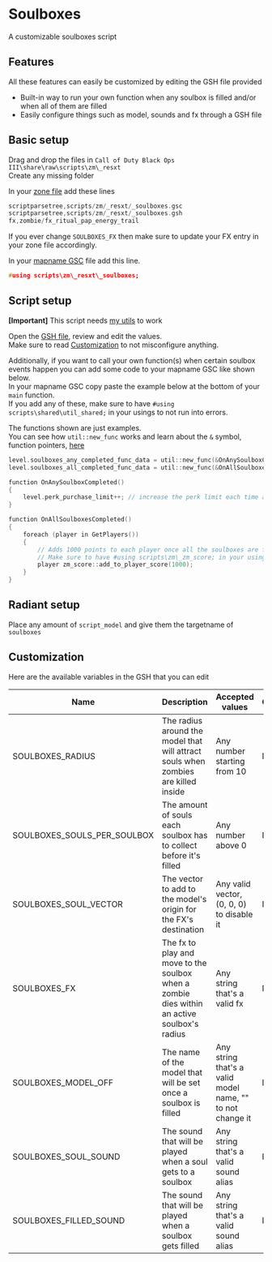 # Soulboxes

A customizable soulboxes script

## Features

All these features can easily be customized by editing the GSH file provided

- Built-in way to run your own function when any soulbox is filled and/or when all of them are filled
- Easily configure things such as model, sounds and fx through a GSH file

## Basic setup

Drag and drop the files in `Call of Duty Black Ops III\share\raw\scripts\zm\_resxt`  
Create any missing folder

In your [zone file](../README.md#zone-file) add these lines

```c
scriptparsetree,scripts/zm/_resxt/_soulboxes.gsc
scriptparsetree,scripts/zm/_resxt/_soulboxes.gsh
fx,zombie/fx_ritual_pap_energy_trail
```

If you ever change `SOULBOXES_FX` then make sure to update your FX entry in your zone file accordingly.  

In your [mapname GSC](../README.md#glossary) file add this line.  

```c
#using scripts\zm\_resxt\_soulboxes;
```

## Script setup

**[Important]**
This script needs [my utils](../utils) to work

Open the [GSH file](../README.md#glossary), review and edit the values.  
Make sure to read [Customization](#customization) to not misconfigure anything.  

Additionally, if you want to call your own function(s) when certain soulbox events happen you can add some code to your mapname GSC like shown below.  
In your mapname GSC copy paste the example below at the bottom of your `main` function.  
If you add any of these, make sure to have `#using scripts\shared\util_shared;` in your usings to not run into errors.

The functions shown are just examples.  
You can see how `util::new_func` works and learn about the `&` symbol, function pointers, [here](../README.md#function-pointers)

```c
level.soulboxes_any_completed_func_data = util::new_func(&OnAnySoulboxCompleted);
level.soulboxes_all_completed_func_data = util::new_func(&OnAllSoulboxesCompleted);

function OnAnySoulboxCompleted()
{
    level.perk_purchase_limit++; // increase the perk limit each time a soulbox is filled
}

function OnAllSoulboxesCompleted()
{
    foreach (player in GetPlayers())
    {
        // Adds 1000 points to each player once all the soulboxes are filled
        // Make sure to have #using scripts\zm\_zm_score; in your usings if you use it
        player zm_score::add_to_player_score(1000);
    }
}
```

## Radiant setup

Place any amount of `script_model` and give them the targetname of `soulboxes`

## Customization

Here are the available variables in the GSH that you can edit

| Name | Description | Accepted values | Condition |
|---|---|---|---|
| SOULBOXES_RADIUS | The radius around the model that will attract souls when zombies are killed inside | Any number starting from 10 | None |
| SOULBOXES_SOULS_PER_SOULBOX | The amount of souls each soulbox has to collect before it's filled | Any number above 0 | None |
| SOULBOXES_SOUL_VECTOR | The vector to add to the model's origin for the FX's destination | Any valid vector, (0, 0, 0) to disable it | None |
| SOULBOXES_FX | The fx to play and move to the soulbox when a zombie dies within an active soulbox's radius | Any string that's a valid fx | None |
| SOULBOXES_MODEL_OFF | The name of the model that will be set once a soulbox is filled | Any string that's a valid model name, "" to not change it | None |
| SOULBOXES_SOUL_SOUND | The sound that will be played when a soul gets to a soulbox | Any string that's a valid sound alias | None |
| SOULBOXES_FILLED_SOUND | The sound that will be played when a soulbox gets filled | Any string that's a valid sound alias | None |
